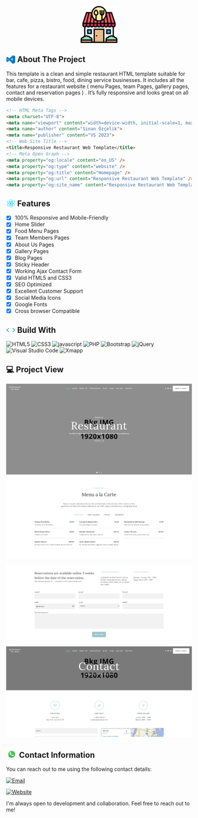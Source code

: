 <div align="center">
  <img src="img/icon.png" alt="Responsive Restaurant Web Template" width="100" height="100">
</div>

## <img src="img/visual-studio.gif" width="25" style="margin-bottom: -5px;"> About The Project

This template is a clean and simple restaurant HTML template suitable for bar, cafe, pizza, bistro, food, dining service businesses. It includes all the features for a restaurant website ( menu Pages, team Pages, gallery pages, contact and reservation pages ) . It’s fully responsive and looks great on all mobile devices.

```html
<!-- HTML Meta Tags -->
<meta charset="UTF-8">
<meta name="viewport" content="width=device-width, initial-scale=1, maximum-scale=1">
<meta name="author" content="Sinan Özçelik">
<meta name="publisher" content="VS 2023">
<!-- Web Site Title -->
<title>Responsive Restaurant Web Template</title>
<!-- Meta Open Graph -->
<meta property="og:locale" content="en_US" />
<meta property="og:type" content="website" />
<meta property="og:title" content="Homepage" />
<meta property="og:url" content="Responsive Restaurant Web Template" />
<meta property="og:site_name" content="Responsive Restaurant Web Template" />
```

## <img src="img/genius.gif" width ="25" style="margin-bottom: -5px;"> Features

- [x] 100% Responsive and Mobile-Friendly
- [x] Home Slider
- [x] Food Menu Pages
- [x] Team Members Pages
- [x] About Us Pages
- [x] Gallery Pages
- [x] Blog Pages
- [x] Sticky Header
- [x] Working Ajax Contact Form
- [x] Valid HTML5 and CSS3
- [x] SEO Optimized
- [x] Excellent Customer Support
- [x] Social Media Icons
- [x] Google Fonts
- [x] Cross browser Compatible

## <img src="img/code.webp" width ="25" style="margin-bottom: -5px;"> Build With

![HTML5](https://img.shields.io/badge/html5-%23E34F26.svg?style=for-the-badge&logo=html5&logoColor=white)
![CSS3](https://img.shields.io/badge/css3-%231572B6.svg?style=for-the-badge&logo=css3&logoColor=white)
![javascript](https://img.shields.io/badge/javascript%20-%23323330.svg?&style=for-the-badge&logo=javascript&logoColor=%23F7DF1E)
![PHP](https://img.shields.io/badge/php-%23777BB4.svg?style=for-the-badge&logo=php&logoColor=white)
![Bootstrap](https://img.shields.io/badge/bootstrap-%238511FA.svg?style=for-the-badge&logo=bootstrap&logoColor=white)
![jQuery](https://img.shields.io/badge/jquery-%230769AD.svg?style=for-the-badge&logo=jquery&logoColor=white)
![Visual Studio Code](https://img.shields.io/badge/Visual%20Studio%20Code-0078d7.svg?style=for-the-badge&logo=visual-studio-code&logoColor=white)
![Xmapp](https://img.shields.io/badge/Xampp-F37623?style=for-the-badge&logo=xampp&logoColor=white)

## 💻 Project View

![Responsive Restaurant Web Template](img/home.png)

![Responsive Restaurant Web Template](img/menu.png)

![Responsive Restaurant Web Template](img/reservation.png)

![Responsive Restaurant Web Template](img/contact.png)

## <img src="img/whatsapp.gif" width="30" style="margin-bottom: -5px;"> Contact Information

You can reach out to me using the following contact details:

[![Email](https://img.shields.io/badge/Email-info%40sinanozcelik.com-brightgreen)](mailto:info@sinanozcelik.com)

[![Website](https://img.shields.io/badge/Website-sinanozcelik.com-blue)](https://sinanozcelik.com)

I'm always open to development and collaboration. Feel free to reach out to me!